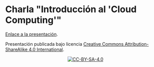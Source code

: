 # Charla "Introducción al 'Cloud Computing'"

[Enlace a la presentación](https://germaaan.github.io/introCloud/).

Presentación publicada bajo licencia [Creative Commons Attribution-ShareAlike 4.0 International](https://creativecommons.org/licenses/by-sa/4.0/legalcode).

<p align="center">
<a href="https://creativecommons.org/licenses/by-sa/4.0/legalcode">
<img alt="CC-BY-SA-4.0" src="https://mirrors.creativecommons.org/presskit/buttons/88x31/png/by-sa.png">
</a>
</p>
